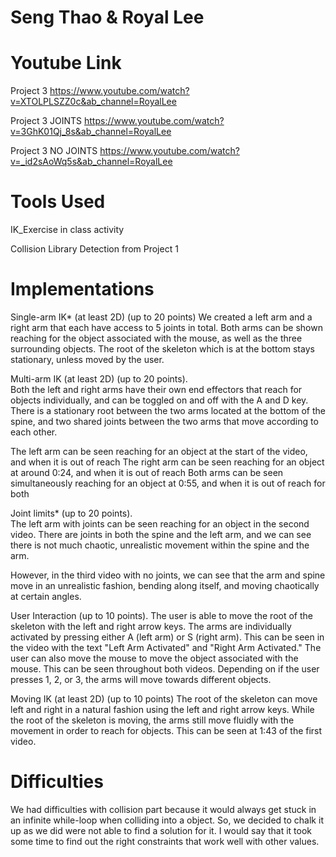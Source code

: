 # Seng Thao & Royal Lee

# Youtube Link
Project 3
https://www.youtube.com/watch?v=XTOLPLSZZ0c&ab_channel=RoyalLee

Project 3 JOINTS
https://www.youtube.com/watch?v=3GhK01Qj_8s&ab_channel=RoyalLee

Project 3 NO JOINTS
https://www.youtube.com/watch?v=_id2sAoWq5s&ab_channel=RoyalLee


# Tools Used
IK_Exercise in class activity

Collision Library Detection from Project 1

# Implementations
Single-arm	IK* (at	least	2D) (up	to 20	points)
We created a left arm and a right arm that each have access to 5 joints in total. Both arms can be shown reaching for the object associated with the mouse, as well as the three surrounding objects. The root of the skeleton which is at the bottom stays stationary, unless moved by the user.

Multi-arm	IK	(at	least	2D) (up	to 20	points).	
Both the left and right arms have their own end effectors that reach for objects individually, and can be toggled on and off with the A and D key. There is a stationary root between the two arms located at the bottom of the spine, and two shared joints between the two arms that move according to each other. 

The left arm can be seen reaching for an object at the start of the video, and when it is out of reach
The right arm can be seen reaching for an object at around 0:24, and when it is out of reach
Both arms can be seen simultaneously reaching for an object at 0:55, and when it is out of reach for both

Joint	limits* (up	to 20	points).		
The left arm with joints can be seen reaching for an object in the second video. There are joints in both the spine and the left arm, and we can see there is not much chaotic, unrealistic movement within the spine and the arm.

However, in the third video with no joints, we can see that the arm and spine move in an unrealistic fashion, bending along itself, and moving chaotically at certain angles.

User	Interaction (up	to 10	points).
The user is able to move the root of the skeleton with the left and right arrow keys. The arms are individually activated by pressing either A (left arm) or S (right arm). This can be seen in the video with the text "Left Arm Activated" and "Right Arm Activated." The user can also move the mouse to move the object associated with the mouse. This can be seen throughout both videos. Depending on if the user presses 1, 2, or 3, the arms will move towards different objects.

Moving	IK	(at	least	2D) (up	to 10	points)
The root of the skeleton can move left and right in a natural fashion using the left and right arrow keys. While the root of the skeleton is moving, the arms still move fluidly with the movement in order to reach for objects. This can be seen at 1:43 of the first video.

# Difficulties
We had difficulties with collision part because it would always get stuck in an infinite while-loop when colliding into a object. So, we decided to chalk it up as we did were not able to find a solution for it. I would say that it took some time to find out the right constraints that work well with other values.
